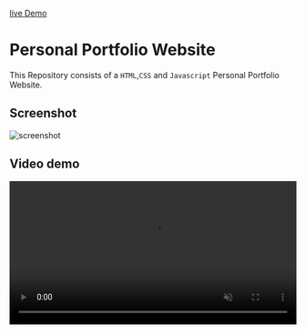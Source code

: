 [live Demo](https://personal-portfolio-website-ivory.vercel.app)

# Personal Portfolio Website

This Repository consists of a `HTML`,`CSS` and `Javascript` Personal Portfolio Website.

## Screenshot

<img src="./screenshot.png" alt="screenshot">

## Video demo

<video width="100%" autoplay loop muted>
  <source src="./image/Portfolio.mp4" type="video/mp4" />
  Your browser does not support the video tag.
</video>

